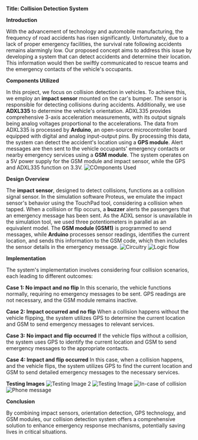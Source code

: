 **Title: Collision Detection System**

**Introduction**

With the advancement of technology and automobile manufacturing, the frequency of road accidents has risen significantly. Unfortunately, due to a lack of proper emergency facilities, the survival rate following accidents remains alarmingly low. Our proposed concept aims to address this issue by developing a system that can detect accidents and determine their location. This information would then be swiftly communicated to rescue teams and the emergency contacts of the vehicle's occupants.

**Components Utilized**

In this project, we focus on collision detection in vehicles. To achieve this, we employ an **impact sensor** mounted on the car's bumper. The sensor is responsible for detecting collisions during accidents. Additionally, we use **ADXL335** to determine the vehicle's orientation. ADXL335 provides comprehensive 3-axis acceleration measurements, with its output signals being analog voltages proportional to the accelerations. The data from ADXL335 is processed by **Arduino**, an open-source microcontroller board equipped with digital and analog input-output pins. By processing this data, the system can detect the accident's location using a **GPS module**. Alert messages are then sent to the vehicle occupants' emergency contacts or nearby emergency services using a **GSM module**. The system operates on a 5V power supply for the GSM module and impact sensor, while the GPS and ADXL335 function on 3.3V.
![COmponents Used](https://github.com/Avineesh28/Collision-Detection-System-in-Vehicular-Ad-Hoc-Networks-VANETs-/assets/79737929/660981c5-4baa-4b3e-ae74-e11435a25d8e)

**Design Overview**

The **impact sensor**, designed to detect collisions, functions as a collision signal sensor. In the simulation software Proteus, we emulate the impact sensor's behavior using the TouchPad tool, considering a collision when tapped. When a collision or flip occurs, a **buzzer** alerts the passengers that an emergency message has been sent. As the ADXL sensor is unavailable in the simulation tool, we used three potentiometers in parallel as an equivalent model. The **GSM module (GSM1)** is programmed to send messages, while **Arduino** processes sensor readings, identifies the current location, and sends this information to the GSM code, which then includes the sensor details in the emergency message.
![Circuitry](https://github.com/Avineesh28/Collision-Detection-System-in-Vehicular-Ad-Hoc-Networks-VANETs-/assets/79737929/8eedf11f-74ca-4a3c-843d-e36e423d3def)
![Logic flow](https://github.com/Avineesh28/Collision-Detection-System-in-Vehicular-Ad-Hoc-Networks-VANETs-/assets/79737929/ff1b8822-37c9-4f9c-bae2-50d82e009ee6)

**Implementation**

The system's implementation involves considering four collision scenarios, each leading to different outcomes:

**Case 1: No impact and no flip**
In this scenario, the vehicle functions normally, requiring no emergency messages to be sent. GPS readings are not necessary, and the GSM module remains inactive.

**Case 2: Impact occurred and no flip**
When a collision happens without the vehicle flipping, the system utilizes GPS to determine the current location and GSM to send emergency messages to relevant services.

**Case 3: No impact and flip occurred**
If the vehicle flips without a collision, the system uses GPS to identify the current location and GSM to send emergency messages to the appropriate contacts.

**Case 4: Impact and flip occurred**
In this case, when a collision happens, and the vehicle flips, the system utilizes GPS to find the current location and GSM to send detailed emergency messages to the necessary services.

**Testing Images**
![Testing Image 2](https://github.com/Avineesh28/Collision-Detection-System-in-Vehicular-Ad-Hoc-Networks-VANETs-/assets/79737929/61563777-a2c9-4dfc-bf40-3fd58c1a7aff)
![Testing Image](https://github.com/Avineesh28/Collision-Detection-System-in-Vehicular-Ad-Hoc-Networks-VANETs-/assets/79737929/6b35a985-3150-4a79-98c5-c501b88cd901)
![In-case of collision](https://github.com/Avineesh28/Collision-Detection-System-in-Vehicular-Ad-Hoc-Networks-VANETs-/assets/79737929/9c59bb3d-e5e0-46ca-bc53-9be43394ac05)
![Phone message](https://github.com/Avineesh28/Collision-Detection-System-in-Vehicular-Ad-Hoc-Networks-VANETs-/assets/79737929/d353a00d-2179-416c-b485-ecc596f0bd56)

**Conclusion**

By combining impact sensors, orientation detection, GPS technology, and GSM modules, our collision detection system offers a comprehensive solution to enhance emergency response mechanisms, potentially saving lives in critical situations.
